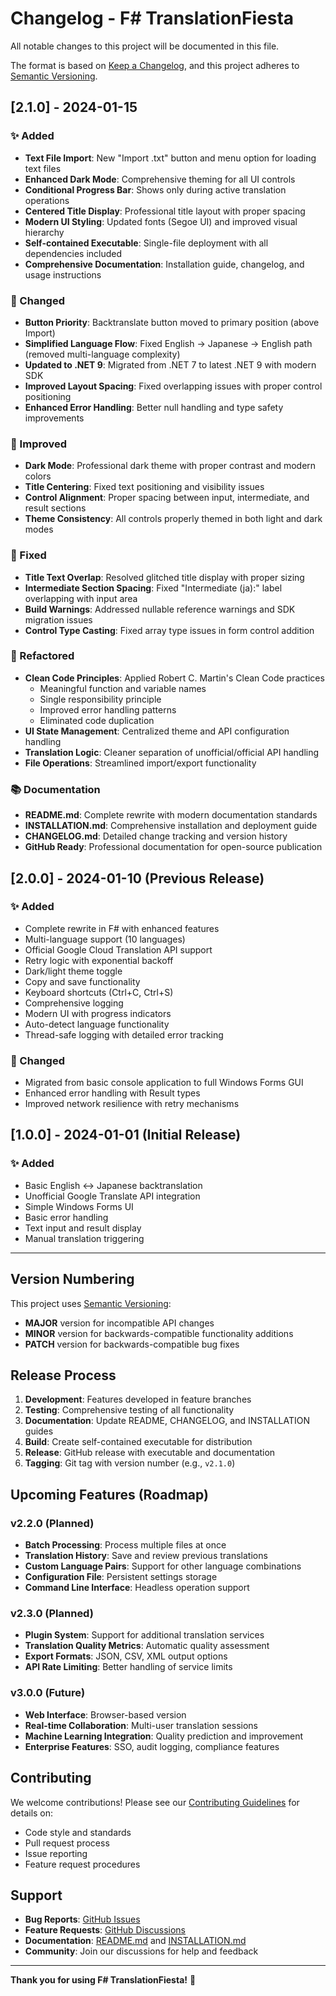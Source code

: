 # Changelog - F# TranslationFiesta

All notable changes to this project will be documented in this file.

The format is based on [Keep a Changelog](https://keepachangelog.com/en/1.0.0/),
and this project adheres to [Semantic Versioning](https://semver.org/spec/v2.0.0.html).

## [2.1.0] - 2024-01-15

### ✨ Added
- **Text File Import**: New "Import .txt" button and menu option for loading text files
- **Enhanced Dark Mode**: Comprehensive theming for all UI controls
- **Conditional Progress Bar**: Shows only during active translation operations
- **Centered Title Display**: Professional title layout with proper spacing
- **Modern UI Styling**: Updated fonts (Segoe UI) and improved visual hierarchy
- **Self-contained Executable**: Single-file deployment with all dependencies included
- **Comprehensive Documentation**: Installation guide, changelog, and usage instructions

### 🔧 Changed
- **Button Priority**: Backtranslate button moved to primary position (above Import)
- **Simplified Language Flow**: Fixed English → Japanese → English path (removed multi-language complexity)
- **Updated to .NET 9**: Migrated from .NET 7 to latest .NET 9 with modern SDK
- **Improved Layout Spacing**: Fixed overlapping issues with proper control positioning
- **Enhanced Error Handling**: Better null handling and type safety improvements

### 🎨 Improved
- **Dark Mode**: Professional dark theme with proper contrast and modern colors
- **Title Centering**: Fixed text positioning and visibility issues
- **Control Alignment**: Proper spacing between input, intermediate, and result sections
- **Theme Consistency**: All controls properly themed in both light and dark modes

### 🐛 Fixed
- **Title Text Overlap**: Resolved glitched title display with proper sizing
- **Intermediate Section Spacing**: Fixed "Intermediate (ja):" label overlapping with input area
- **Build Warnings**: Addressed nullable reference warnings and SDK migration issues
- **Control Type Casting**: Fixed array type issues in form control addition

### 🔄 Refactored
- **Clean Code Principles**: Applied Robert C. Martin's Clean Code practices
  - Meaningful function and variable names
  - Single responsibility principle
  - Improved error handling patterns
  - Eliminated code duplication
- **UI State Management**: Centralized theme and API configuration handling
- **Translation Logic**: Cleaner separation of unofficial/official API handling
- **File Operations**: Streamlined import/export functionality

### 📚 Documentation
- **README.md**: Complete rewrite with modern documentation standards
- **INSTALLATION.md**: Comprehensive installation and deployment guide
- **CHANGELOG.md**: Detailed change tracking and version history
- **GitHub Ready**: Professional documentation for open-source publication

## [2.0.0] - 2024-01-10 (Previous Release)

### ✨ Added
- Complete rewrite in F# with enhanced features
- Multi-language support (10 languages)
- Official Google Cloud Translation API support
- Retry logic with exponential backoff
- Dark/light theme toggle
- Copy and save functionality
- Keyboard shortcuts (Ctrl+C, Ctrl+S)
- Comprehensive logging
- Modern UI with progress indicators
- Auto-detect language functionality
- Thread-safe logging with detailed error tracking

### 🔧 Changed
- Migrated from basic console application to full Windows Forms GUI
- Enhanced error handling with Result types
- Improved network resilience with retry mechanisms

## [1.0.0] - 2024-01-01 (Initial Release)

### ✨ Added
- Basic English ↔ Japanese backtranslation
- Unofficial Google Translate API integration
- Simple Windows Forms UI
- Basic error handling
- Text input and result display
- Manual translation triggering

---

## Version Numbering

This project uses [Semantic Versioning](https://semver.org/):
- **MAJOR** version for incompatible API changes
- **MINOR** version for backwards-compatible functionality additions
- **PATCH** version for backwards-compatible bug fixes

## Release Process

1. **Development**: Features developed in feature branches
2. **Testing**: Comprehensive testing of all functionality
3. **Documentation**: Update README, CHANGELOG, and INSTALLATION guides
4. **Build**: Create self-contained executable for distribution
5. **Release**: GitHub release with executable and documentation
6. **Tagging**: Git tag with version number (e.g., `v2.1.0`)

## Upcoming Features (Roadmap)

### v2.2.0 (Planned)
- **Batch Processing**: Process multiple files at once
- **Translation History**: Save and review previous translations
- **Custom Language Pairs**: Support for other language combinations
- **Configuration File**: Persistent settings storage
- **Command Line Interface**: Headless operation support

### v2.3.0 (Planned)
- **Plugin System**: Support for additional translation services
- **Translation Quality Metrics**: Automatic quality assessment
- **Export Formats**: JSON, CSV, XML output options
- **API Rate Limiting**: Better handling of service limits

### v3.0.0 (Future)
- **Web Interface**: Browser-based version
- **Real-time Collaboration**: Multi-user translation sessions
- **Machine Learning Integration**: Quality prediction and improvement
- **Enterprise Features**: SSO, audit logging, compliance features

## Contributing

We welcome contributions! Please see our [Contributing Guidelines](CONTRIBUTING.md) for details on:
- Code style and standards
- Pull request process
- Issue reporting
- Feature request procedures

## Support

- **Bug Reports**: [GitHub Issues](https://github.com/soficis/VibeTranslate/issues)
- **Feature Requests**: [GitHub Discussions](https://github.com/soficis/VibeTranslate/discussions)
- **Documentation**: [README.md](README.md) and [INSTALLATION.md](INSTALLATION.md)
- **Community**: Join our discussions for help and feedback

---

**Thank you for using F# TranslationFiesta!** 🎉
